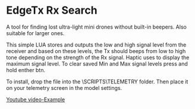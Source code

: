 # EdgeTx Rx Search

A tool for finding lost ultra-light mini drones without built-in beepers. Also suitable for larger ones.

This simple LUA stores and outputs the low and high signal level from the receiver and based on these levels, 
the Tx should beeps from low to high tone depending on the strength of the Rx signal.
Haptic uses to display the maximum signal level.
To clear saved Min and Max signal levels press and hold enther btn.

To install, drop the file into the \SCRIPTS\TELEMETRY folder.
Then place it on your telemetry screen in the model settings.

[Youtube video-Example](https://youtube.com/shorts/yVMb1DFewpY?feature=share)
